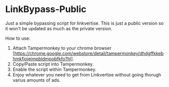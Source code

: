 # LinkBypass-Public
Just a simple bypassing script for linkvertise. This is just a public version so it won't be updated as much as the private version.



How to use:
1. Attach Tampermonkey to your chrome browser [https://chrome.google.com/webstore/detail/tampermonkey/dhdgffkkebhmkfjojejmpbldmpobfkfo?hl].
2. Copy/Paste script into Tampermonkey.
3. Enable the script within Tampermonkey.
4. Enjoy whatever you need to get from Linkvertise without going thorugh varius amounts of ads.
